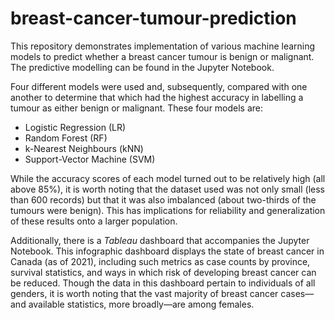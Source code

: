 # breast-cancer-tumour-prediction

This repository demonstrates implementation of various machine learning models to predict whether a breast cancer tumour is benign or malignant. The predictive modelling can be found in the Jupyter Notebook.

Four different models were used and, subsequently, compared with one another to determine that which had the highest accuracy in labelling a tumour as either benign or malignant. These four models are:
* Logistic Regression (LR)
* Random Forest (RF)
* k-Nearest Neighbours (kNN)
* Support-Vector Machine (SVM)

While the accuracy scores of each model turned out to be relatively high (all above 85%), it is worth noting that the dataset used was not only small (less than 600 records) but that it was also imbalanced (about two-thirds of the tumours were benign). This has implications for reliability and generalization of these results onto a larger population.

Additionally, there is a *Tableau* dashboard that accompanies the Jupyter Notebook. This infographic dashboard displays the state of breast cancer in Canada (as of 2021), including such metrics as case counts by province, survival statistics, and ways in which risk of developing breast cancer can be reduced. Though the data in this dashboard pertain to individuals of all genders, it is worth noting that the vast majority of breast cancer cases—and available statistics, more broadly—are among females.
